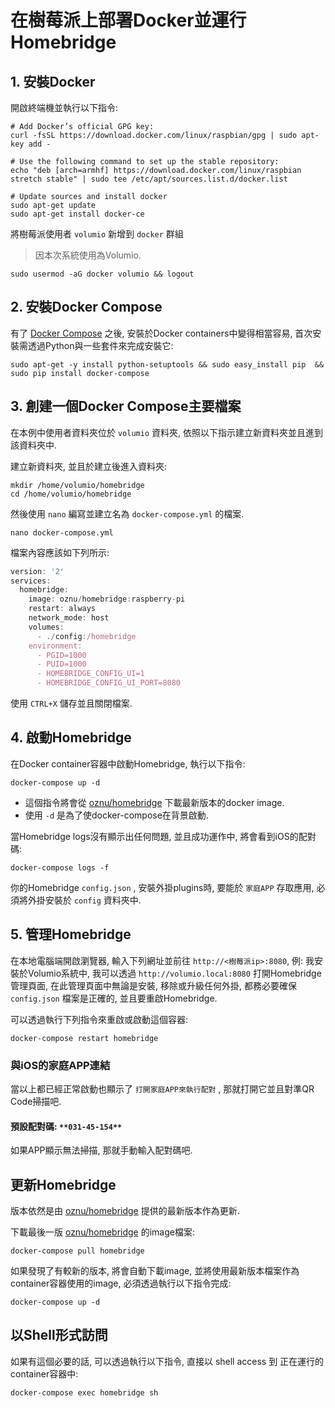 ---
---
# 在樹莓派上部署Docker並運行Homebridge

## 1. 安裝Docker

開啟終端機並執行以下指令:

```
# Add Docker’s official GPG key:
curl -fsSL https://download.docker.com/linux/raspbian/gpg | sudo apt-key add -

# Use the following command to set up the stable repository:
echo "deb [arch=armhf] https://download.docker.com/linux/raspbian stretch stable" | sudo tee /etc/apt/sources.list.d/docker.list

# Update sources and install docker
sudo apt-get update
sudo apt-get install docker-ce
```

將樹莓派使用者 ```volumio``` 新增到 ```docker``` 群組 
>因本次系統使用為Volumio.

```
sudo usermod -aG docker volumio && logout
```

## 2. 安裝Docker Compose

有了 [Docker Compose][docker-homebridge-link] 之後, 安裝於Docker containers中變得相當容易, 首次安裝需透過Python與一些套件來完成安裝它:

```
sudo apt-get -y install python-setuptools && sudo easy_install pip  && sudo pip install docker-compose
```

## 3. 創建一個Docker Compose主要檔案

在本例中使用者資料夾位於 ```volumio``` 資料夾, 依照以下指示建立新資料夾並且進到該資料夾中.

建立新資料夾, 並且於建立後進入資料夾:

```
mkdir /home/volumio/homebridge
cd /home/volumio/homebridge
```

然後使用 ```nano``` 編寫並建立名為 ```docker-compose.yml``` 的檔案.

```
nano docker-compose.yml
```

檔案內容應該如下列所示:

```js
version: '2'
services:
  homebridge:
    image: oznu/homebridge:raspberry-pi
    restart: always
    network_mode: host
    volumes:
      - ./config:/homebridge
    environment:
      - PGID=1000
      - PUID=1000
      - HOMEBRIDGE_CONFIG_UI=1
      - HOMEBRIDGE_CONFIG_UI_PORT=8080
```

使用 ```CTRL+X``` 儲存並且關閉檔案.

## 4. 啟動Homebridge

在Docker container容器中啟動Homebridge, 執行以下指令:

```
docker-compose up -d
```

*   這個指令將會從 [oznu/homebridge][docker-homebridge-link] 下載最新版本的docker image.
*   使用 ```-d``` 是為了使docker-compose在背景啟動.

當Homebridge logs沒有顯示出任何問題, 並且成功運作中, 將會看到iOS的配對碼:

```
docker-compose logs -f
```

你的Homebridge ```config.json``` , 安裝外掛plugins時, 要能於 `家庭APP` 存取應用, 必須將外掛安裝於 ```config``` 資料夾中.

## 5. 管理Homebridge

在本地電腦端開啟瀏覽器, 輸入下列網址並前往 ```http://<樹莓派ip>:8080```, 例: 我安裝於Volumio系統中, 我可以透過 ```http://volumio.local:8080``` 打開Homebridge管理頁面, 在此管理頁面中無論是安裝, 移除或升級任何外掛, 都務必要確保 ```config.json``` 檔案是正確的, 並且要重啟Homebridge.

可以透過執行下列指令來重啟或啟動這個容器:

```
docker-compose restart homebridge
```

### 與iOS的家庭APP連結

當以上都已經正常啟動也顯示了 `打開家庭APP來執行配對` , 那就打開它並且對準QR Code掃描吧.

#### 預設配對碼: `**031-45-154**`

如果APP顯示無法掃描, 那就手動輸入配對碼吧.

## 更新Homebridge

版本依然是由 [oznu/homebridge][docker-homebridge-link] 提供的最新版本作為更新.

下載最後一版 [oznu/homebridge][docker-homebridge-link] 的image檔案:

```
docker-compose pull homebridge
```

如果發現了有較新的版本, 將會自動下載image, 並將使用最新版本檔案作為container容器使用的image, 必須透過執行以下指令完成:

```
docker-compose up -d
```

## 以Shell形式訪問

如果有這個必要的話, 可以透過執行以下指令, 直接以 shell access 到 正在運行的container容器中:

```
docker-compose exec homebridge sh
```

[docker-homebridge-link]: https://hub.docker.com/r/oznu/homebridge/
[docker-homebridge-wiki]: https://github.com/oznu/docker-homebridge.wiki.git